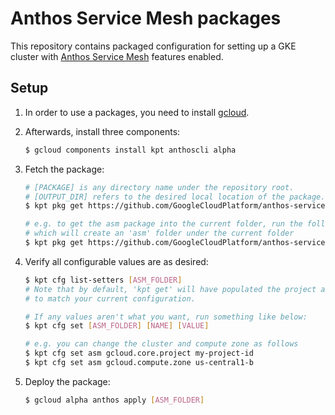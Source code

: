 # Anthos Service Mesh packages

This repository contains packaged configuration for setting up a GKE cluster
with [Anthos Service Mesh] features enabled.

## Setup

1.  In order to use a packages, you need to install [gcloud].
2.  Afterwards, install three components:

    ```bash
    $ gcloud components install kpt anthoscli alpha
    ```
3.  Fetch the package:

    ```bash
    # [PACKAGE] is any directory name under the repository root.
    # [OUTPUT_DIR] refers to the desired local location of the package.
    $ kpt pkg get https://github.com/GoogleCloudPlatform/anthos-service-mesh-packages.git/[PACKAGE] [OUTPUT_DIR]

    # e.g. to get the asm package into the current folder, run the following,
    # which will create an 'asm' folder under the current folder
    $ kpt pkg get https://github.com/GoogleCloudPlatform/anthos-service-mesh-packages.git/asm .
    ```
4.  Verify all configurable values are as desired:

    ```bash
    $ kpt cfg list-setters [ASM_FOLDER]
    # Note that by default, 'kpt get' will have populated the project and the compute zone
    # to match your current configuration.

    # If any values aren't what you want, run something like below:
    $ kpt cfg set [ASM_FOLDER] [NAME] [VALUE]

    # e.g. you can change the cluster and compute zone as follows
    $ kpt cfg set asm gcloud.core.project my-project-id
    $ kpt cfg set asm gcloud.compute.zone us-central1-b

    ```
5.  Deploy the package:

    ```bash
    $ gcloud alpha anthos apply [ASM_FOLDER]
    ```

[Anthos Service Mesh]: https://cloud.google.com/anthos/service-mesh/
[gcloud]: https://cloud.google.com/sdk/gcloud/
